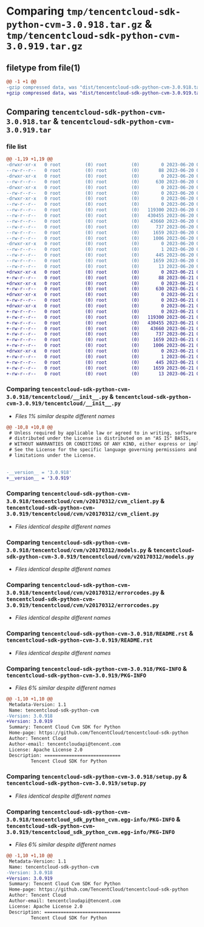 # Comparing `tmp/tencentcloud-sdk-python-cvm-3.0.918.tar.gz` & `tmp/tencentcloud-sdk-python-cvm-3.0.919.tar.gz`

## filetype from file(1)

```diff
@@ -1 +1 @@
-gzip compressed data, was "dist/tencentcloud-sdk-python-cvm-3.0.918.tar", last modified: Tue Jun 20 02:38:02 2023, max compression
+gzip compressed data, was "dist/tencentcloud-sdk-python-cvm-3.0.919.tar", last modified: Wed Jun 21 00:22:22 2023, max compression
```

## Comparing `tencentcloud-sdk-python-cvm-3.0.918.tar` & `tencentcloud-sdk-python-cvm-3.0.919.tar`

### file list

```diff
@@ -1,19 +1,19 @@
-drwxr-xr-x   0 root         (0) root         (0)        0 2023-06-20 02:38:02.000000 tencentcloud-sdk-python-cvm-3.0.918/
--rw-r--r--   0 root         (0) root         (0)       88 2023-06-20 02:38:02.000000 tencentcloud-sdk-python-cvm-3.0.918/setup.cfg
-drwxr-xr-x   0 root         (0) root         (0)        0 2023-06-20 02:38:02.000000 tencentcloud-sdk-python-cvm-3.0.918/tencentcloud/
--rw-r--r--   0 root         (0) root         (0)      630 2023-06-20 02:38:02.000000 tencentcloud-sdk-python-cvm-3.0.918/tencentcloud/__init__.py
-drwxr-xr-x   0 root         (0) root         (0)        0 2023-06-20 02:38:02.000000 tencentcloud-sdk-python-cvm-3.0.918/tencentcloud/cvm/
--rw-r--r--   0 root         (0) root         (0)        0 2023-06-20 02:38:02.000000 tencentcloud-sdk-python-cvm-3.0.918/tencentcloud/cvm/__init__.py
-drwxr-xr-x   0 root         (0) root         (0)        0 2023-06-20 02:38:02.000000 tencentcloud-sdk-python-cvm-3.0.918/tencentcloud/cvm/v20170312/
--rw-r--r--   0 root         (0) root         (0)        0 2023-06-20 02:38:02.000000 tencentcloud-sdk-python-cvm-3.0.918/tencentcloud/cvm/v20170312/__init__.py
--rw-r--r--   0 root         (0) root         (0)   119300 2023-06-20 02:38:02.000000 tencentcloud-sdk-python-cvm-3.0.918/tencentcloud/cvm/v20170312/cvm_client.py
--rw-r--r--   0 root         (0) root         (0)   430455 2023-06-20 02:38:02.000000 tencentcloud-sdk-python-cvm-3.0.918/tencentcloud/cvm/v20170312/models.py
--rw-r--r--   0 root         (0) root         (0)    43660 2023-06-20 02:38:02.000000 tencentcloud-sdk-python-cvm-3.0.918/tencentcloud/cvm/v20170312/errorcodes.py
--rw-r--r--   0 root         (0) root         (0)      737 2023-06-20 02:38:02.000000 tencentcloud-sdk-python-cvm-3.0.918/README.rst
--rw-r--r--   0 root         (0) root         (0)     1659 2023-06-20 02:38:02.000000 tencentcloud-sdk-python-cvm-3.0.918/PKG-INFO
--rw-r--r--   0 root         (0) root         (0)     1006 2023-06-20 02:38:02.000000 tencentcloud-sdk-python-cvm-3.0.918/setup.py
-drwxr-xr-x   0 root         (0) root         (0)        0 2023-06-20 02:38:02.000000 tencentcloud-sdk-python-cvm-3.0.918/tencentcloud_sdk_python_cvm.egg-info/
--rw-r--r--   0 root         (0) root         (0)        1 2023-06-20 02:38:02.000000 tencentcloud-sdk-python-cvm-3.0.918/tencentcloud_sdk_python_cvm.egg-info/dependency_links.txt
--rw-r--r--   0 root         (0) root         (0)      445 2023-06-20 02:38:02.000000 tencentcloud-sdk-python-cvm-3.0.918/tencentcloud_sdk_python_cvm.egg-info/SOURCES.txt
--rw-r--r--   0 root         (0) root         (0)     1659 2023-06-20 02:38:02.000000 tencentcloud-sdk-python-cvm-3.0.918/tencentcloud_sdk_python_cvm.egg-info/PKG-INFO
--rw-r--r--   0 root         (0) root         (0)       13 2023-06-20 02:38:02.000000 tencentcloud-sdk-python-cvm-3.0.918/tencentcloud_sdk_python_cvm.egg-info/top_level.txt
+drwxr-xr-x   0 root         (0) root         (0)        0 2023-06-21 00:22:22.000000 tencentcloud-sdk-python-cvm-3.0.919/
+-rw-r--r--   0 root         (0) root         (0)       88 2023-06-21 00:22:22.000000 tencentcloud-sdk-python-cvm-3.0.919/setup.cfg
+drwxr-xr-x   0 root         (0) root         (0)        0 2023-06-21 00:22:22.000000 tencentcloud-sdk-python-cvm-3.0.919/tencentcloud/
+-rw-r--r--   0 root         (0) root         (0)      630 2023-06-21 00:22:22.000000 tencentcloud-sdk-python-cvm-3.0.919/tencentcloud/__init__.py
+drwxr-xr-x   0 root         (0) root         (0)        0 2023-06-21 00:22:22.000000 tencentcloud-sdk-python-cvm-3.0.919/tencentcloud/cvm/
+-rw-r--r--   0 root         (0) root         (0)        0 2023-06-21 00:22:22.000000 tencentcloud-sdk-python-cvm-3.0.919/tencentcloud/cvm/__init__.py
+drwxr-xr-x   0 root         (0) root         (0)        0 2023-06-21 00:22:22.000000 tencentcloud-sdk-python-cvm-3.0.919/tencentcloud/cvm/v20170312/
+-rw-r--r--   0 root         (0) root         (0)        0 2023-06-21 00:22:22.000000 tencentcloud-sdk-python-cvm-3.0.919/tencentcloud/cvm/v20170312/__init__.py
+-rw-r--r--   0 root         (0) root         (0)   119300 2023-06-21 00:22:22.000000 tencentcloud-sdk-python-cvm-3.0.919/tencentcloud/cvm/v20170312/cvm_client.py
+-rw-r--r--   0 root         (0) root         (0)   430455 2023-06-21 00:22:22.000000 tencentcloud-sdk-python-cvm-3.0.919/tencentcloud/cvm/v20170312/models.py
+-rw-r--r--   0 root         (0) root         (0)    43660 2023-06-21 00:22:22.000000 tencentcloud-sdk-python-cvm-3.0.919/tencentcloud/cvm/v20170312/errorcodes.py
+-rw-r--r--   0 root         (0) root         (0)      737 2023-06-21 00:22:22.000000 tencentcloud-sdk-python-cvm-3.0.919/README.rst
+-rw-r--r--   0 root         (0) root         (0)     1659 2023-06-21 00:22:22.000000 tencentcloud-sdk-python-cvm-3.0.919/PKG-INFO
+-rw-r--r--   0 root         (0) root         (0)     1006 2023-06-21 00:22:22.000000 tencentcloud-sdk-python-cvm-3.0.919/setup.py
+drwxr-xr-x   0 root         (0) root         (0)        0 2023-06-21 00:22:22.000000 tencentcloud-sdk-python-cvm-3.0.919/tencentcloud_sdk_python_cvm.egg-info/
+-rw-r--r--   0 root         (0) root         (0)        1 2023-06-21 00:22:22.000000 tencentcloud-sdk-python-cvm-3.0.919/tencentcloud_sdk_python_cvm.egg-info/dependency_links.txt
+-rw-r--r--   0 root         (0) root         (0)      445 2023-06-21 00:22:22.000000 tencentcloud-sdk-python-cvm-3.0.919/tencentcloud_sdk_python_cvm.egg-info/SOURCES.txt
+-rw-r--r--   0 root         (0) root         (0)     1659 2023-06-21 00:22:22.000000 tencentcloud-sdk-python-cvm-3.0.919/tencentcloud_sdk_python_cvm.egg-info/PKG-INFO
+-rw-r--r--   0 root         (0) root         (0)       13 2023-06-21 00:22:22.000000 tencentcloud-sdk-python-cvm-3.0.919/tencentcloud_sdk_python_cvm.egg-info/top_level.txt
```

### Comparing `tencentcloud-sdk-python-cvm-3.0.918/tencentcloud/__init__.py` & `tencentcloud-sdk-python-cvm-3.0.919/tencentcloud/__init__.py`

 * *Files 1% similar despite different names*

```diff
@@ -10,8 +10,8 @@
 # Unless required by applicable law or agreed to in writing, software
 # distributed under the License is distributed on an "AS IS" BASIS,
 # WITHOUT WARRANTIES OR CONDITIONS OF ANY KIND, either express or implied.
 # See the License for the specific language governing permissions and
 # limitations under the License.
 
 
-__version__ = '3.0.918'
+__version__ = '3.0.919'
```

### Comparing `tencentcloud-sdk-python-cvm-3.0.918/tencentcloud/cvm/v20170312/cvm_client.py` & `tencentcloud-sdk-python-cvm-3.0.919/tencentcloud/cvm/v20170312/cvm_client.py`

 * *Files identical despite different names*

### Comparing `tencentcloud-sdk-python-cvm-3.0.918/tencentcloud/cvm/v20170312/models.py` & `tencentcloud-sdk-python-cvm-3.0.919/tencentcloud/cvm/v20170312/models.py`

 * *Files identical despite different names*

### Comparing `tencentcloud-sdk-python-cvm-3.0.918/tencentcloud/cvm/v20170312/errorcodes.py` & `tencentcloud-sdk-python-cvm-3.0.919/tencentcloud/cvm/v20170312/errorcodes.py`

 * *Files identical despite different names*

### Comparing `tencentcloud-sdk-python-cvm-3.0.918/README.rst` & `tencentcloud-sdk-python-cvm-3.0.919/README.rst`

 * *Files identical despite different names*

### Comparing `tencentcloud-sdk-python-cvm-3.0.918/PKG-INFO` & `tencentcloud-sdk-python-cvm-3.0.919/PKG-INFO`

 * *Files 6% similar despite different names*

```diff
@@ -1,10 +1,10 @@
 Metadata-Version: 1.1
 Name: tencentcloud-sdk-python-cvm
-Version: 3.0.918
+Version: 3.0.919
 Summary: Tencent Cloud Cvm SDK for Python
 Home-page: https://github.com/TencentCloud/tencentcloud-sdk-python
 Author: Tencent Cloud
 Author-email: tencentcloudapi@tencent.com
 License: Apache License 2.0
 Description: ============================
         Tencent Cloud SDK for Python
```

### Comparing `tencentcloud-sdk-python-cvm-3.0.918/setup.py` & `tencentcloud-sdk-python-cvm-3.0.919/setup.py`

 * *Files identical despite different names*

### Comparing `tencentcloud-sdk-python-cvm-3.0.918/tencentcloud_sdk_python_cvm.egg-info/PKG-INFO` & `tencentcloud-sdk-python-cvm-3.0.919/tencentcloud_sdk_python_cvm.egg-info/PKG-INFO`

 * *Files 6% similar despite different names*

```diff
@@ -1,10 +1,10 @@
 Metadata-Version: 1.1
 Name: tencentcloud-sdk-python-cvm
-Version: 3.0.918
+Version: 3.0.919
 Summary: Tencent Cloud Cvm SDK for Python
 Home-page: https://github.com/TencentCloud/tencentcloud-sdk-python
 Author: Tencent Cloud
 Author-email: tencentcloudapi@tencent.com
 License: Apache License 2.0
 Description: ============================
         Tencent Cloud SDK for Python
```

